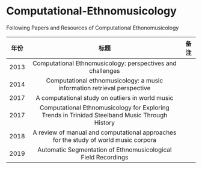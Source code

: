 # Computational-Ethnomusicology
Following Papers and Resources of Computational Ethonomusicology

 年份 | 标题 | 备注 
 :-----:|:-----:|:-----:
 2013 | Computational Ethnomusicology: perspectives and challenges | 
 2014 | Computational ethnomusicology: a music information retrieval perspective |
 2017 | A computational study on outliers in world music |
 2017 | Computational Ethnomusicology for Exploring Trends in Trinidad Steelband Music Through History | 
 2018 | A review of manual and computational approaches for the study of world music corpora |
 2019 | Automatic Segmentation of Ethnomusicological Field Recordings |
 
